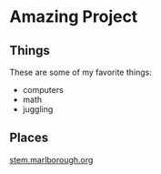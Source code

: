 # Amazing Project

## Things

These are some of my favorite things:
- computers
- math
- juggling

## Places

[stem.marlborough.org](http://stem.marlborough.org)

